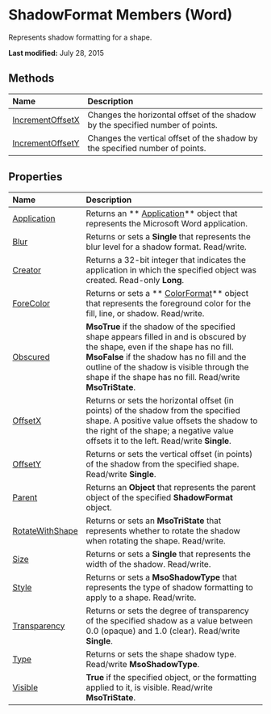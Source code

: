 
# ShadowFormat Members (Word)
Represents shadow formatting for a shape.

 **Last modified:** July 28, 2015


## Methods



|**Name**|**Description**|
|:-----|:-----|
| [IncrementOffsetX](0d564836-550d-30fa-e519-c6dc571d538d.md)|Changes the horizontal offset of the shadow by the specified number of points.|
| [IncrementOffsetY](e0859dd3-9058-32ec-37d8-d14187b69666.md)|Changes the vertical offset of the shadow by the specified number of points.|

## Properties



|**Name**|**Description**|
|:-----|:-----|
| [Application](4cb6570a-b965-9525-e26b-ec270833d025.md)|Returns an  ** [Application](d1cf6f8f-4e88-bf01-93b4-90a83f79cb44.md)** object that represents the Microsoft Word application.|
| [Blur](a3b812e9-6908-37ac-829b-09576ef0be29.md)|Returns or sets a  **Single** that represents the blur level for a shadow format. Read/write.|
| [Creator](070a17aa-d979-1ab5-e741-d9aaf3e61c3a.md)|Returns a 32-bit integer that indicates the application in which the specified object was created. Read-only  **Long**.|
| [ForeColor](9cba0df7-ea22-f162-4dfe-5db1db37e9a9.md)|Returns or sets a  ** [ColorFormat](5f12793f-d847-ecf2-6cf6-39387f7f0b28.md)** object that represents the foreground color for the fill, line, or shadow. Read/write.|
| [Obscured](2746b925-a4f1-b5a6-04e5-7380ad79e20a.md)| **MsoTrue** if the shadow of the specified shape appears filled in and is obscured by the shape, even if the shape has no fill. **MsoFalse** if the shadow has no fill and the outline of the shadow is visible through the shape if the shape has no fill. Read/write **MsoTriState**.|
| [OffsetX](5556921b-b96b-7e28-8cd4-7be3475f6a6f.md)|Returns or sets the horizontal offset (in points) of the shadow from the specified shape. A positive value offsets the shadow to the right of the shape; a negative value offsets it to the left. Read/write  **Single**.|
| [OffsetY](3ec87258-bcab-42fe-cc58-2d59b5dd4d65.md)|Returns or sets the vertical offset (in points) of the shadow from the specified shape. Read/write  **Single**.|
| [Parent](15232ebb-c96c-c8c7-c81e-66804e8d444f.md)|Returns an  **Object** that represents the parent object of the specified **ShadowFormat** object.|
| [RotateWithShape](fdf74278-d7ea-0e02-8069-ea51ed89c2bd.md)|Returns or sets an  **MsoTriState** that represents whether to rotate the shadow when rotating the shape. Read/write.|
| [Size](4828f6bb-1f76-8e53-1004-bf430a3274c3.md)|Returns or sets a  **Single** that represents the width of the shadow. Read/write.|
| [Style](b25b4e5b-8123-a04f-c55e-5fb037e20df1.md)|Returns or sets a  **MsoShadowType** that represents the type of shadow formatting to apply to a shape. Read/write.|
| [Transparency](0bcfcbd7-ffde-4dc0-628a-203c322cf573.md)|Returns or sets the degree of transparency of the specified shadow as a value between 0.0 (opaque) and 1.0 (clear). Read/write  **Single**.|
| [Type](b5ef2cb6-983c-0d4f-731c-54340f5142df.md)|Returns or sets the shape shadow type. Read/write  **MsoShadowType**.|
| [Visible](79e3af20-856c-5d38-2989-295237e46cc1.md)| **True** if the specified object, or the formatting applied to it, is visible. Read/write **MsoTriState**.|
